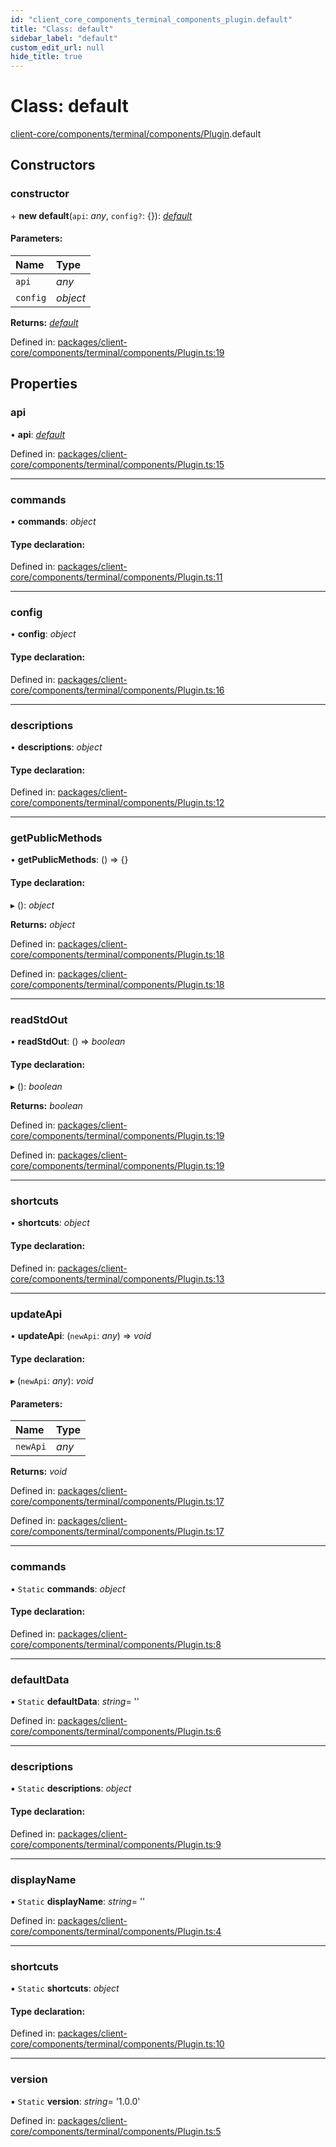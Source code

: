 ```yaml
---
id: "client_core_components_terminal_components_plugin.default"
title: "Class: default"
sidebar_label: "default"
custom_edit_url: null
hide_title: true
---
```


# Class: default

[client-core/components/terminal/components/Plugin](../modules/client_core_components_terminal_components_plugin.md).default

## Constructors

### constructor

\+ **new default**(`api`: *any*, `config?`: {}): [*default*](client_core_components_terminal_components_plugin.default.md)

#### Parameters:

Name | Type |
:------ | :------ |
`api` | *any* |
`config` | *object* |

**Returns:** [*default*](client_core_components_terminal_components_plugin.default.md)

Defined in: [packages/client-core/components/terminal/components/Plugin.ts:19](https://github.com/xr3ngine/xr3ngine/blob/5a0f83ed8/packages/client-core/components/terminal/components/Plugin.ts#L19)

## Properties

### api

• **api**: [*default*](client_core_components_editor_api.default.md)

Defined in: [packages/client-core/components/terminal/components/Plugin.ts:15](https://github.com/xr3ngine/xr3ngine/blob/5a0f83ed8/packages/client-core/components/terminal/components/Plugin.ts#L15)

___

### commands

• **commands**: *object*

#### Type declaration:

Defined in: [packages/client-core/components/terminal/components/Plugin.ts:11](https://github.com/xr3ngine/xr3ngine/blob/5a0f83ed8/packages/client-core/components/terminal/components/Plugin.ts#L11)

___

### config

• **config**: *object*

#### Type declaration:

Defined in: [packages/client-core/components/terminal/components/Plugin.ts:16](https://github.com/xr3ngine/xr3ngine/blob/5a0f83ed8/packages/client-core/components/terminal/components/Plugin.ts#L16)

___

### descriptions

• **descriptions**: *object*

#### Type declaration:

Defined in: [packages/client-core/components/terminal/components/Plugin.ts:12](https://github.com/xr3ngine/xr3ngine/blob/5a0f83ed8/packages/client-core/components/terminal/components/Plugin.ts#L12)

___

### getPublicMethods

• **getPublicMethods**: () => {}

#### Type declaration:

▸ (): *object*

**Returns:** *object*

Defined in: [packages/client-core/components/terminal/components/Plugin.ts:18](https://github.com/xr3ngine/xr3ngine/blob/5a0f83ed8/packages/client-core/components/terminal/components/Plugin.ts#L18)

Defined in: [packages/client-core/components/terminal/components/Plugin.ts:18](https://github.com/xr3ngine/xr3ngine/blob/5a0f83ed8/packages/client-core/components/terminal/components/Plugin.ts#L18)

___

### readStdOut

• **readStdOut**: () => *boolean*

#### Type declaration:

▸ (): *boolean*

**Returns:** *boolean*

Defined in: [packages/client-core/components/terminal/components/Plugin.ts:19](https://github.com/xr3ngine/xr3ngine/blob/5a0f83ed8/packages/client-core/components/terminal/components/Plugin.ts#L19)

Defined in: [packages/client-core/components/terminal/components/Plugin.ts:19](https://github.com/xr3ngine/xr3ngine/blob/5a0f83ed8/packages/client-core/components/terminal/components/Plugin.ts#L19)

___

### shortcuts

• **shortcuts**: *object*

#### Type declaration:

Defined in: [packages/client-core/components/terminal/components/Plugin.ts:13](https://github.com/xr3ngine/xr3ngine/blob/5a0f83ed8/packages/client-core/components/terminal/components/Plugin.ts#L13)

___

### updateApi

• **updateApi**: (`newApi`: *any*) => *void*

#### Type declaration:

▸ (`newApi`: *any*): *void*

#### Parameters:

Name | Type |
:------ | :------ |
`newApi` | *any* |

**Returns:** *void*

Defined in: [packages/client-core/components/terminal/components/Plugin.ts:17](https://github.com/xr3ngine/xr3ngine/blob/5a0f83ed8/packages/client-core/components/terminal/components/Plugin.ts#L17)

Defined in: [packages/client-core/components/terminal/components/Plugin.ts:17](https://github.com/xr3ngine/xr3ngine/blob/5a0f83ed8/packages/client-core/components/terminal/components/Plugin.ts#L17)

___

### commands

▪ `Static` **commands**: *object*

#### Type declaration:

Defined in: [packages/client-core/components/terminal/components/Plugin.ts:8](https://github.com/xr3ngine/xr3ngine/blob/5a0f83ed8/packages/client-core/components/terminal/components/Plugin.ts#L8)

___

### defaultData

▪ `Static` **defaultData**: *string*= ''

Defined in: [packages/client-core/components/terminal/components/Plugin.ts:6](https://github.com/xr3ngine/xr3ngine/blob/5a0f83ed8/packages/client-core/components/terminal/components/Plugin.ts#L6)

___

### descriptions

▪ `Static` **descriptions**: *object*

#### Type declaration:

Defined in: [packages/client-core/components/terminal/components/Plugin.ts:9](https://github.com/xr3ngine/xr3ngine/blob/5a0f83ed8/packages/client-core/components/terminal/components/Plugin.ts#L9)

___

### displayName

▪ `Static` **displayName**: *string*= ''

Defined in: [packages/client-core/components/terminal/components/Plugin.ts:4](https://github.com/xr3ngine/xr3ngine/blob/5a0f83ed8/packages/client-core/components/terminal/components/Plugin.ts#L4)

___

### shortcuts

▪ `Static` **shortcuts**: *object*

#### Type declaration:

Defined in: [packages/client-core/components/terminal/components/Plugin.ts:10](https://github.com/xr3ngine/xr3ngine/blob/5a0f83ed8/packages/client-core/components/terminal/components/Plugin.ts#L10)

___

### version

▪ `Static` **version**: *string*= '1.0.0'

Defined in: [packages/client-core/components/terminal/components/Plugin.ts:5](https://github.com/xr3ngine/xr3ngine/blob/5a0f83ed8/packages/client-core/components/terminal/components/Plugin.ts#L5)
